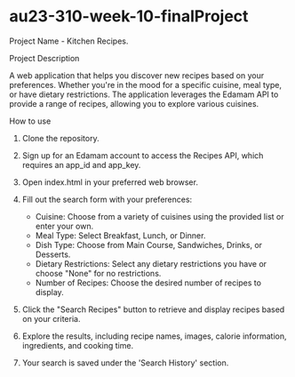 # au23-310-week-10-finalProject

Project Name - Kitchen Recipes.

Project Description

A web application that helps you discover new recipes based on your preferences. Whether you're in the mood for a specific cuisine, meal type, or have dietary restrictions. The application leverages the Edamam API to provide a range of recipes, allowing you to explore various cuisines.

How to use

1. Clone the repository.

2. Sign up for an Edamam account to access the Recipes API, which requires an app_id and app_key.

3. Open index.html in your preferred web browser.

4. Fill out the search form with your preferences:

   - Cuisine: Choose from a variety of cuisines using the provided list or enter your own.
   - Meal Type: Select Breakfast, Lunch, or Dinner.
   - Dish Type: Choose from Main Course, Sandwiches, Drinks, or Desserts.
   - Dietary Restrictions: Select any dietary restrictions you have or choose "None" for no restrictions.
   - Number of Recipes: Choose the desired number of recipes to display.

5. Click the "Search Recipes" button to retrieve and display recipes based on your criteria.

6. Explore the results, including recipe names, images, calorie information, ingredients, and cooking time.

7. Your search is saved under the 'Search History' section.
